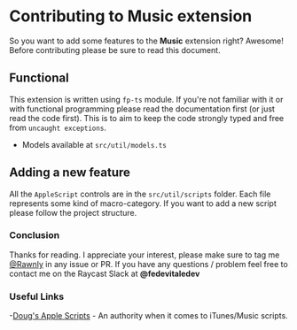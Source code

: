 # Contributing to Music extension
So you want to add some features to the **Music** extension right?
Awesome! Before contributing please be sure to read this document.

## Functional
This extension is written using `fp-ts` module.
If you're not familiar with it or with functional programming please read the documentation first (or just read the code first).
This is to aim to keep the code strongly typed and free from `uncaught exceptions`.

- Models available at `src/util/models.ts`

## Adding a new feature
All the `AppleScript` controls are in the `src/util/scripts` folder.
Each file represents some kind of macro-category.
If you want to add a new script please follow the project structure.

### Conclusion
Thanks for reading. I appreciate your interest, please make sure to tag me [@Rawnly](https://github.com/rawnly) in any issue or PR.
If you have any questions / problem feel free to contact me on the Raycast Slack at **@fedevitaledev**


### Useful Links
-[Doug's Apple Scripts](http://dougscripts.com/itunes/) - An authority when it comes to iTunes/Music scripts.

